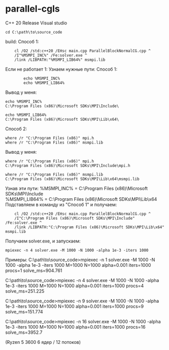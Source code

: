 # parallel-cgls
C++ 20
Release
Visual studio

	cd C:\path\to\source_code

build:
	Способ 1:
	
		cl /O2 /std:c++20 /EHsc main.cpp ParallelBlockNormalCG.cpp ^
  		/I"%MSMPI_INC%" /Fe:solver.exe ^
		/link /LIBPATH:"%MSMPI_LIB64%" msmpi.lib
Если не работает 1:
	Узнаем нужные пути:	
		Cпособ 1:
		
			echo %MSMPI_INC%
			echo %MSMPI_LIB64%
			
Вывод у меня:
	
	echo %MSMPI_INC%
	C:\Program Files (x86)\Microsoft SDKs\MPI\Include\

	echo %MSMPI_LIB64%
	C:\Program Files (x86)\Microsoft SDKs\MPI\Lib\x64\
		
Способ 2:
	
	where /r "C:\Program Files (x86)" mpi.h
	where /r "C:\Program Files (x86)" msmpi.lib
		
Вывод у меня:

	where /r "C:\Program Files (x86)" mpi.h
	C:\Program Files (x86)\Microsoft SDKs\MPI\Include\mpi.h

	where /r "C:\Program Files (x86)" msmpi.lib
	C:\Program Files (x86)\Microsoft SDKs\MPI\Lib\x64\msmpi.lib
		
Узнав эти пути:
	%MSMPI_INC% = C:\Program Files (x86)\Microsoft SDKs\MPI\Include\
	%MSMPI_LIB64% = C:\Program Files (x86)\Microsoft SDKs\MPI\Lib\x64\
Подставляем в команду из "Способ 1" и получаем:

		cl /O2 /std:c++20 /EHsc main.cpp ParallelBlockNormalCG.cpp ^
		/I"C:\Program Files (x86)\Microsoft SDKs\MPI\Include" /Fe:solver.exe ^
 		/link /LIBPATH:"C:\Program Files (x86)\Microsoft SDKs\MPI\Lib\x64" msmpi.lib

Получаем solver.exe, и запускаем:

	mpiexec -n 4 solver.exe -M 1000 -N 1000 -alpha 1e-3 -iters 1000


Примеры:
C:\path\to\source_code>mpiexec -n 1 solver.exe -M 1000 -N 1000 -alpha 1e-3 -iters 1000
 M=1000 N=1000 alpha=0.001 iters=1000 procs=1 solve_ms=904.761

C:\path\to\source_code>mpiexec -n 4 solver.exe -M 1000 -N 1000 -alpha 1e-3 -iters 1000
 M=1000 N=1000 alpha=0.001 iters=1000 procs=4 solve_ms=251.225

C:\path\to\source_code>mpiexec -n 9 solver.exe -M 1000 -N 1000 -alpha 1e-3 -iters 1000
 M=1000 N=1000 alpha=0.001 iters=1000 procs=9 solve_ms=151.774

C:\path\to\source_code>mpiexec -n 16 solver.exe -M 1000 -N 1000 -alpha 1e-3 -iters 1000
 M=1000 N=1000 alpha=0.001 iters=1000 procs=16 solve_ms=3952.7

(Ryzen 5 3600 6 ядер / 12 потоков)
